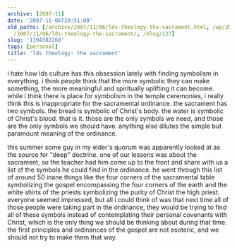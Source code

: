 ```yaml
---
archive: [2007-11]
date: '2007-11-06T20:51:00'
old_paths: [/archive/2007/11/06/lds-theology-the-sacrament.html, /wp/2007/11/06/lds-theology-the-sacrament/,
  /2007/11/06/lds-theology-the-sacrament/, /blog/127]
slug: '1194382260'
tags: [personal]
title: 'lds theology: the sacrament'
---
```


i hate how lds culture has this obsession lately with finding symbolism in
everything. i think people think that the more symbolic they can make
something, the more meaningful and spiritually uplifting it can become.
while i think there is place for symbolism in the temple ceremonies,
i really think this is inappropriate for the sacramental ordinance. the
sacrament has two symbols. the bread is symbolic of Christ's body. the
water is symbolic of Christ's blood. that is it. those are the only
symbols we need, and those are the only symbols we should have. anything
else dilutes the simple but paramount meaning of the ordinance.

this summer some guy in my elder's quorum was apparently looked at as the
source for "deep" doctrine. one of our lessons was about the sacrament, so
the teacher had him come up to the front and share with us a list of the
symbols he could find in the ordinance. he went through this list of
around 50 inane things like the four corners of the sacramental table
symbolizing the gospel encompassing the four corners of the earth and the
white shirts of the priests symbolizing the purity of Christ the high
priest. everyone seemed impressed, but all i could think of was that next
time all of those people were taking part in the ordinance, they would be
trying to find all of these symbols instead of contemplating their
personal covenants with Christ, which is the only thing we should be
thinking about during that time. the first principles and ordinances of
the gospel are not esoteric, and we should not try to make them that way.

